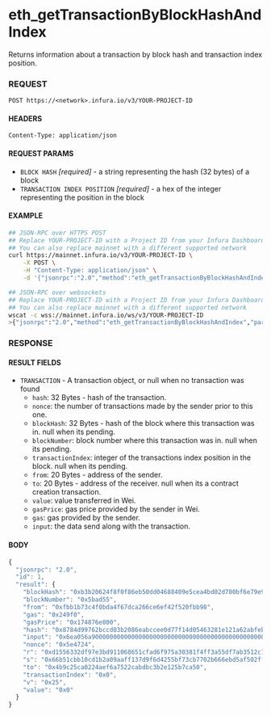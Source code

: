 # eth_getTransactionByBlockHashAndIndex

Returns information about a transaction by block hash and transaction index position.

### REQUEST

`POST https://<network>.infura.io/v3/YOUR-PROJECT-ID`

#### HEADERS

`Content-Type: application/json`

#### REQUEST PARAMS
- `BLOCK HASH` _[required]_ - a string representing the hash (32 bytes) of a block
- `TRANSACTION INDEX POSITION` _[required]_ - a hex of the integer representing the position in the block

#### EXAMPLE
```bash
## JSON-RPC over HTTPS POST
## Replace YOUR-PROJECT-ID with a Project ID from your Infura Dashboard
## You can also replace mainnet with a different supported network
curl https://mainnet.infura.io/v3/YOUR-PROJECT-ID \
    -X POST \
    -H "Content-Type: application/json" \
    -d '{"jsonrpc":"2.0","method":"eth_getTransactionByBlockHashAndIndex","params": ["0xb3b20624f8f0f86eb50dd04688409e5cea4bd02d700bf6e79e9384d47d6a5a35","0x0"],"id":1}'

## JSON-RPC over websockets
## Replace YOUR-PROJECT-ID with a Project ID from your Infura Dashboard
## You can also replace mainnet with a different supported network
wscat -c wss://mainnet.infura.io/ws/v3/YOUR-PROJECT-ID
>{"jsonrpc":"2.0","method":"eth_getTransactionByBlockHashAndIndex","params": ["0xb3b20624f8f0f86eb50dd04688409e5cea4bd02d700bf6e79e9384d47d6a5a35","0x0"],"id":1}
```

### RESPONSE

#### RESULT FIELDS
- `TRANSACTION` - A transaction object, or null when no transaction was found
    - `hash`: 32 Bytes - hash of the transaction.
    - `nonce`: the number of transactions made by the sender prior to this one.
    - `blockHash`: 32 Bytes - hash of the block where this transaction was in. null when its pending.
    - `blockNumber`: block number where this transaction was in. null when its pending.
    - `transactionIndex`: integer of the transactions index position in the block. null when its pending.
    - `from`: 20 Bytes - address of the sender.
    - `to`: 20 Bytes - address of the receiver. null when its a contract creation transaction.
    - `value`: value transferred in Wei.
    - `gasPrice`: gas price provided by the sender in Wei.
    - `gas`: gas provided by the sender.
    - `input`: the data send along with the transaction.

#### BODY

```js
{
  "jsonrpc": "2.0",
  "id": 1,
  "result": {
    "blockHash": "0xb3b20624f8f0f86eb50dd04688409e5cea4bd02d700bf6e79e9384d47d6a5a35",
    "blockNumber": "0x5bad55",
    "from": "0xfbb1b73c4f0bda4f67dca266ce6ef42f520fbb98",
    "gas": "0x249f0",
    "gasPrice": "0x174876e800",
    "hash": "0x8784d99762bccd03b2086eabccee0d77f14d05463281e121a62abfebcf0d2d5f",
    "input": "0x6ea056a9000000000000000000000000000000000000000000000000000000000000000000000000000000000000000000000000000000000000000000bd8d7fa6f8cc00",
    "nonce": "0x5e4724",
    "r": "0xd1556332df97e3bd911068651cfad6f975a30381f4ff3a55df7ab3512c78b9ec",
    "s": "0x66b51cbb10cd1b2a09aaff137d9f6d4255bf73cb7702b666ebd5af502ffa4410",
    "to": "0x4b9c25ca0224aef6a7522cabdbc3b2e125b7ca50",
    "transactionIndex": "0x0",
    "v": "0x25",
    "value": "0x0"
  }
}
```
